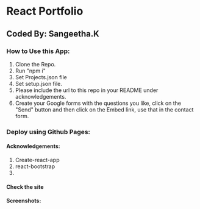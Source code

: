 #  React Portfolio
## Coded By: Sangeetha.K

### How to Use this App:
1. Clone the Repo.
2. Run "npm i"
3. Set Projects.json file
4. Set setup.json file.
5. Please include the url to this repo in your README under acknowledgements. 
6. Create your Google forms with the questions you like, click on the "Send" button and then click on the Embed link, use that in the contact form.


### Deploy using Github Pages:

#### Acknowledgements:
1. Create-react-app
2. react-bootstrap
3.

#### Check the site

#### Screenshots:



